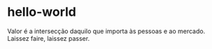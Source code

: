 # hello-world
Valor é a intersecção daquilo que importa às pessoas e ao mercado.
Laissez faire, laissez passer.
